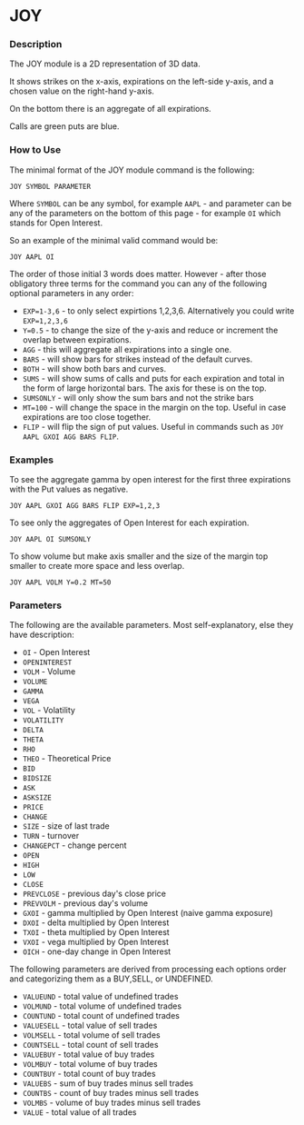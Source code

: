 # JOY

### Description

The JOY module is a 2D representation of 3D data.

It shows strikes on the x-axis, expirations on the left-side y-axis, and a chosen value on the right-hand y-axis.

On the bottom there is an aggregate of all expirations.

Calls are green puts are blue.

### How to Use

The minimal format of the JOY module command is the following:

```
JOY SYMBOL PARAMETER
```

Where `SYMBOL` can be any symbol, for example `AAPL` - and parameter can be any of the parameters on the bottom of this page - for example `OI` which stands for Open Interest.

So an example of the minimal valid command would be:

```
JOY AAPL OI
```

The order of those initial 3 words does matter. However - after those obligatory three terms for the command you can any of the following optional parameters in any order:

  - `EXP=1-3,6` - to only select expirtions 1,2,3,6. Alternatively you could write `EXP=1,2,3,6`
  - `Y=0.5` - to change the size of the y-axis and reduce or increment the overlap between expirations.
  - `AGG` - this will aggregate all expirations into a single one.
  - `BARS` - will show bars for strikes instead of the default curves.
  - `BOTH` - will show both bars and curves.
  - `SUMS` - will show sums of calls and puts for each expiration and total in the form of large horizontal bars. The axis for these is on the top.
  - `SUMSONLY` - will only show the sum bars and not the strike bars
  - `MT=100` - will change the space in the margin on the top. Useful in case expirations are too close together.
  - `FLIP` - will flip the sign of put values. Useful in commands such as `JOY AAPL GXOI AGG BARS FLIP`.



### Examples

To see the aggregate gamma by open interest for the first three expirations with the Put values as negative.
```
JOY AAPL GXOI AGG BARS FLIP EXP=1,2,3
```

To see only the aggregates of Open Interest for each expiration.
```
JOY AAPL OI SUMSONLY
```

To show volume but make axis smaller and the size of the margin top smaller to create more space and less overlap.
```
JOY AAPL VOLM Y=0.2 MT=50
```


### Parameters

The following are the available parameters. Most self-explanatory, else they have description:

 - `OI` - Open Interest
 - `OPENINTEREST`    
 - `VOLM` - Volume
 - `VOLUME`    
 - `GAMMA`    
 - `VEGA`    
 - `VOL` - Volatility
 - `VOLATILITY`    
 - `DELTA`    
 - `THETA`    
 - `RHO`    
 - `THEO` - Theoretical Price
 - `BID`    
 - `BIDSIZE`    
 - `ASK`    
 - `ASKSIZE`    
 - `PRICE`    
 - `CHANGE`    
 - `SIZE` - size of last trade
 - `TURN` - turnover
 - `CHANGEPCT` - change percent
 - `OPEN`
 - `HIGH`    
 - `LOW`    
 - `CLOSE`    
 - `PREVCLOSE` - previous day's close price
 - `PREVVOLM` - previous day's volume
 - `GXOI` - gamma multiplied by Open Interest (naive gamma exposure)
 - `DXOI` - delta multiplied by Open Interest
 - `TXOI` - theta multiplied by Open Interest
 - `VXOI` - vega multiplied by Open Interest
 - `OICH` - one-day change in Open Interest

The following parameters are derived from processing each options order and categorizing them as a BUY,SELL, or UNDEFINED.

 - `VALUEUND` - total value of undefined trades
 - `VOLMUND` - total volume of undefined trades
 - `COUNTUND` - total count of undefined trades
 - `VALUESELL` - total value of sell trades
 - `VOLMSELL` - total volume of sell trades
 - `COUNTSELL` - total count of sell trades
 - `VALUEBUY` - total value of buy trades
 - `VOLMBUY` - total volume of buy trades
 - `COUNTBUY` - total count of buy trades
 - `VALUEBS` - sum of buy trades minus sell trades
 - `COUNTBS` - count of buy trades minus sell trades
 - `VOLMBS` - volume of buy trades minus sell trades
 - `VALUE` - total value of all trades

